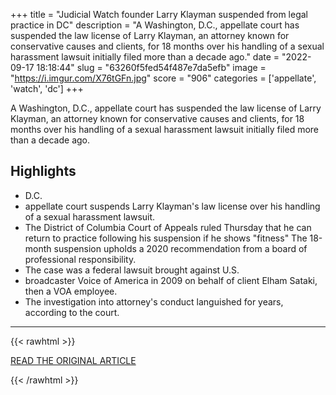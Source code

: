 +++
title = "Judicial Watch founder Larry Klayman suspended from legal practice in DC"
description = "A Washington, D.C., appellate court has suspended the law license of Larry Klayman, an attorney known for conservative causes and clients, for 18 months over his handling of a sexual harassment lawsuit initially filed more than a decade ago."
date = "2022-09-17 18:18:44"
slug = "63260f5fed54f487e7da5efb"
image = "https://i.imgur.com/X76tGFn.jpg"
score = "906"
categories = ['appellate', 'watch', 'dc']
+++

A Washington, D.C., appellate court has suspended the law license of Larry Klayman, an attorney known for conservative causes and clients, for 18 months over his handling of a sexual harassment lawsuit initially filed more than a decade ago.

## Highlights

- D.C.
- appellate court suspends Larry Klayman's law license over his handling of a sexual harassment lawsuit.
- The District of Columbia Court of Appeals ruled Thursday that he can return to practice following his suspension if he shows "fitness" The 18-month suspension upholds a 2020 recommendation from a board of professional responsibility.
- The case was a federal lawsuit brought against U.S.
- broadcaster Voice of America in 2009 on behalf of client Elham Sataki, then a VOA employee.
- The investigation into attorney's conduct languished for years, according to the court.

---

{{< rawhtml >}}
  <p class="article-category">
    <a target="_blank" href="https://www.reuters.com/legal/legalindustry/judicial-watch-founder-larry-klayman-suspended-legal-practice-dc-2022-09-16/">READ THE ORIGINAL ARTICLE</a>
  </p>
{{< /rawhtml >}}
